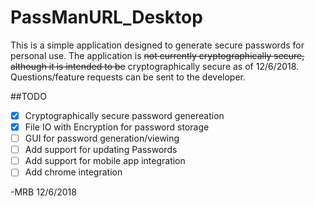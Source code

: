# PassManURL_Desktop
This is a simple application designed to generate secure passwords for personal use. The application is ~~not currently
cryptographically secure, although it is intended to be~~ cryptographically secure as of 12/6/2018. Questions/feature requests can be sent to the developer.


##TODO
- [x] Cryptographically secure password genereation 
- [x] File IO with Encryption for password storage
- [ ] GUI for password generation/viewing
- [ ] Add support for updating Passwords
- [ ] Add support for mobile app integration
- [ ] Add chrome integration

-MRB 12/6/2018
